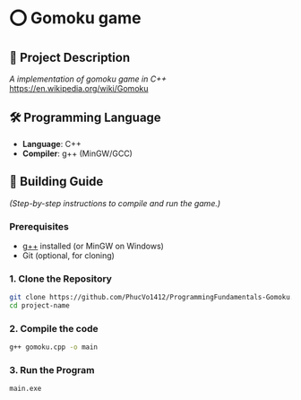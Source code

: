 # ⭕ Gomoku game
## 📝 Project Description  
_A implementation of gomoku game in C++_
https://en.wikipedia.org/wiki/Gomoku


## 🛠️ Programming Language 
- **Language**: C++  
- **Compiler**: g++ (MinGW/GCC)  

## 🚀 Building Guide  
*(Step-by-step instructions to compile and run the game.)*  

### **Prerequisites**  
- [g++](https://gcc.gnu.org/) installed (or MinGW on Windows)  
- Git (optional, for cloning)  

### **1. Clone the Repository**  
```bash
git clone https://github.com/PhucVo1412/ProgrammingFundamentals-Gomoku.git
cd project-name
```
### **2. Compile the code**
```bash
g++ gomoku.cpp -o main
```
### **3. Run the Program**
```bash
main.exe
```
